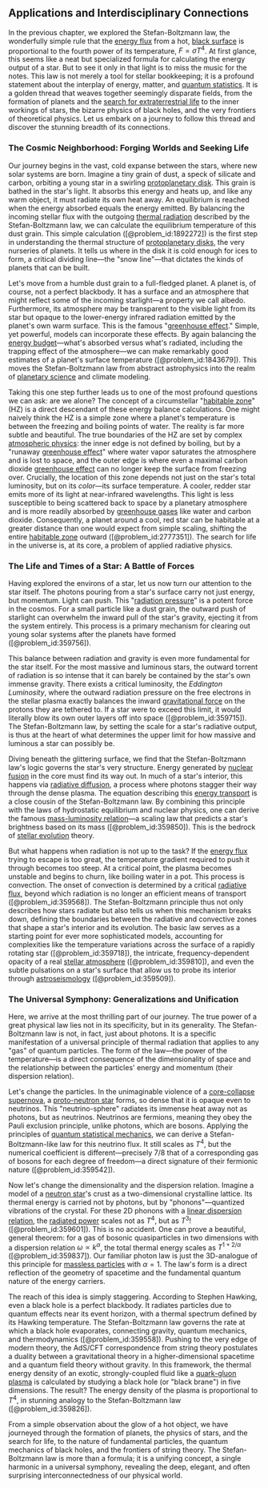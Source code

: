 ## Applications and Interdisciplinary Connections

In the previous chapter, we explored the Stefan-Boltzmann law, the wonderfully simple rule that the [energy flux](@article_id:265562) from a hot, [black surface](@article_id:153269) is proportional to the fourth power of its temperature, $F = \sigma T^4$. At first glance, this seems like a neat but specialized formula for calculating the energy output of a star. But to see it only in that light is to miss the music for the notes. This law is not merely a tool for stellar bookkeeping; it is a profound statement about the interplay of energy, matter, and [quantum statistics](@article_id:143321). It is a golden thread that weaves together seemingly disparate fields, from the formation of planets and the [search for extraterrestrial life](@article_id:148745) to the inner workings of stars, the bizarre physics of black holes, and the very frontiers of theoretical physics. Let us embark on a journey to follow this thread and discover the stunning breadth of its connections.

### The Cosmic Neighborhood: Forging Worlds and Seeking Life

Our journey begins in the vast, cold expanse between the stars, where new solar systems are born. Imagine a tiny grain of dust, a speck of silicate and carbon, orbiting a young star in a swirling [protoplanetary disk](@article_id:157566). This grain is bathed in the star's light. It absorbs this energy and heats up, and like any warm object, it must radiate its own heat away. An equilibrium is reached when the energy absorbed equals the energy emitted. By balancing the incoming stellar flux with the outgoing [thermal radiation](@article_id:144608) described by the Stefan-Boltzmann law, we can calculate the equilibrium temperature of this dust grain. This simple calculation ([@problem_id:1892272]) is the first step in understanding the thermal structure of [protoplanetary disks](@article_id:157477), the very nurseries of planets. It tells us where in the disk it is cold enough for ices to form, a critical dividing line—the "snow line"—that dictates the kinds of planets that can be built.

Let's move from a humble dust grain to a full-fledged planet. A planet is, of course, not a perfect blackbody. It has a surface and an atmosphere that might reflect some of the incoming starlight—a property we call albedo. Furthermore, its atmosphere may be transparent to the visible light from its star but opaque to the lower-energy infrared radiation emitted by the planet's own warm surface. This is the famous "[greenhouse effect](@article_id:159410)." Simple, yet powerful, models can incorporate these effects. By again balancing the [energy budget](@article_id:200533)—what's absorbed versus what's radiated, including the trapping effect of the atmosphere—we can make remarkably good estimates of a planet's surface temperature ([@problem_id:1843679]). This moves the Stefan-Boltzmann law from abstract astrophysics into the realm of [planetary science](@article_id:158432) and climate modeling.

Taking this one step further leads us to one of the most profound questions we can ask: are we alone? The concept of a circumstellar "[habitable zone](@article_id:269336)" (HZ) is a direct descendant of these energy balance calculations. One might naively think the HZ is a simple zone where a planet's temperature is between the freezing and boiling points of water. The reality is far more subtle and beautiful. The true boundaries of the HZ are set by complex [atmospheric physics](@article_id:157516): the inner edge is not defined by boiling, but by a "runaway [greenhouse effect](@article_id:159410)" where water vapor saturates the atmosphere and is lost to space, and the outer edge is where even a maximal carbon dioxide [greenhouse effect](@article_id:159410) can no longer keep the surface from freezing over. Crucially, the location of this zone depends not just on the star's total luminosity, but on its *color*—its surface temperature. A cooler, redder star emits more of its light at near-infrared wavelengths. This light is less susceptible to being scattered back to space by a planetary atmosphere and is more readily absorbed by [greenhouse gases](@article_id:200886) like water and carbon dioxide. Consequently, a planet around a cool, red star can be habitable at a greater distance than one would expect from simple scaling, shifting the entire [habitable zone](@article_id:269336) outward ([@problem_id:2777351]). The search for life in the universe is, at its core, a problem of applied radiative physics.

### The Life and Times of a Star: A Battle of Forces

Having explored the environs of a star, let us now turn our attention to the star itself. The photons pouring from a star's surface carry not just energy, but momentum. Light can push. This "[radiation pressure](@article_id:142662)" is a potent force in the cosmos. For a small particle like a dust grain, the outward push of starlight can overwhelm the inward pull of the star's gravity, ejecting it from the system entirely. This process is a primary mechanism for clearing out young solar systems after the planets have formed ([@problem_id:359756]).

This balance between radiation and gravity is even more fundamental for the star itself. For the most massive and luminous stars, the outward torrent of radiation is so intense that it can barely be contained by the star's own immense gravity. There exists a critical luminosity, the *Eddington Luminosity*, where the outward radiation pressure on the free electrons in the stellar plasma exactly balances the inward [gravitational force](@article_id:174982) on the protons they are tethered to. If a star were to exceed this limit, it would literally blow its own outer layers off into space ([@problem_id:359715]). The Stefan-Boltzmann law, by setting the scale for a star's radiative output, is thus at the heart of what determines the upper limit for how massive and luminous a star can possibly be.

Diving beneath the glittering surface, we find that the Stefan-Boltzmann law's logic governs the star's very structure. Energy generated by [nuclear fusion](@article_id:138818) in the core must find its way out. In much of a star's interior, this happens via [radiative diffusion](@article_id:157907), a process where photons stagger their way through the dense plasma. The equation describing this [energy transport](@article_id:182587) is a close cousin of the Stefan-Boltzmann law. By combining this principle with the laws of hydrostatic equilibrium and nuclear physics, one can derive the famous [mass-luminosity relation](@article_id:160991)—a scaling law that predicts a star's brightness based on its mass ([@problem_id:359850]). This is the bedrock of [stellar evolution](@article_id:149936) theory.

But what happens when radiation is not up to the task? If the [energy flux](@article_id:265562) trying to escape is too great, the temperature gradient required to push it through becomes too steep. At a critical point, the plasma becomes unstable and begins to churn, like boiling water in a pot. This process is convection. The onset of convection is determined by a critical [radiative flux](@article_id:151238), beyond which radiation is no longer an efficient means of transport ([@problem_id:359568]). The Stefan-Boltzmann principle thus not only describes how stars radiate but also tells us when this mechanism breaks down, defining the boundaries between the radiative and convective zones that shape a star's interior and its evolution. The basic law serves as a starting point for ever more sophisticated models, accounting for complexities like the temperature variations across the surface of a rapidly rotating star ([@problem_id:359718]), the intricate, frequency-dependent opacity of a real [stellar atmosphere](@article_id:157600) ([@problem_id:359810]), and even the subtle pulsations on a star's surface that allow us to probe its interior through [astroseismology](@article_id:190797) ([@problem_id:359509]).

### The Universal Symphony: Generalizations and Unification

Here, we arrive at the most thrilling part of our journey. The true power of a great physical law lies not in its specificity, but in its generality. The Stefan-Boltzmann law is not, in fact, just about photons. It is a specific manifestation of a universal principle of thermal radiation that applies to any "gas" of quantum particles. The form of the law—the power of the temperature—is a direct consequence of the dimensionality of space and the relationship between the particles' energy and momentum (their dispersion relation).

Let's change the particles. In the unimaginable violence of a [core-collapse supernova](@article_id:161372), a [proto-neutron star](@article_id:159805) forms, so dense that it is opaque even to neutrinos. This "neutrino-sphere" radiates its immense heat away not as photons, but as neutrinos. Neutrinos are fermions, meaning they obey the Pauli exclusion principle, unlike photons, which are bosons. Applying the principles of [quantum statistical mechanics](@article_id:139750), we can derive a Stefan-Boltzmann-like law for this neutrino flux. It still scales as $T^4$, but the numerical coefficient is different—precisely $7/8$ that of a corresponding gas of bosons for each degree of freedom—a direct signature of their fermionic nature ([@problem_id:359542]).

Now let's change the dimensionality and the dispersion relation. Imagine a model of a [neutron star](@article_id:146765)'s crust as a two-dimensional crystalline lattice. Its thermal energy is carried not by photons, but by "phonons"—quantized vibrations of the crystal. For these 2D phonons with a [linear dispersion relation](@article_id:265819), the [radiated power](@article_id:273759) scales not as $T^4$, but as $T^3$! ([@problem_id:359601]). This is no accident. One can prove a beautiful, general theorem: for a gas of bosonic quasiparticles in two dimensions with a dispersion relation $\omega \propto k^\alpha$, the total thermal energy scales as $T^{1+2/\alpha}$ ([@problem_id:359837]). Our familiar photon law is just the 3D-analogue of this principle for [massless particles](@article_id:262930) with $\alpha=1$. The law's form is a direct reflection of the geometry of spacetime and the fundamental quantum nature of the energy carriers.

The reach of this idea is simply staggering. According to Stephen Hawking, even a black hole is a perfect blackbody. It radiates particles due to quantum effects near its event horizon, with a thermal spectrum defined by its Hawking temperature. The Stefan-Boltzmann law governs the rate at which a black hole evaporates, connecting gravity, quantum mechanics, and thermodynamics ([@problem_id:359558]). Pushing to the very edge of modern theory, the AdS/CFT correspondence from string theory postulates a duality between a gravitational theory in a higher-dimensional spacetime and a quantum field theory without gravity. In this framework, the thermal energy density of an exotic, strongly-coupled fluid like a [quark-gluon plasma](@article_id:137007) is calculated by studying a black hole (or "black brane") in five dimensions. The result? The energy density of the plasma is proportional to $T^4$, in stunning analogy to the Stefan-Boltzmann law ([@problem_id:359826]).

From a simple observation about the glow of a hot object, we have journeyed through the formation of planets, the physics of stars, and the search for life, to the nature of fundamental particles, the quantum mechanics of black holes, and the frontiers of string theory. The Stefan-Boltzmann law is more than a formula; it is a unifying concept, a single harmonic in a universal symphony, revealing the deep, elegant, and often surprising interconnectedness of our physical world.